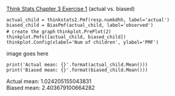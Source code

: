 [Think Stats Chapter 3 Exercise 1](http://greenteapress.com/thinkstats2/html/thinkstats2004.html#toc31) (actual vs. biased)


  `actual_child = thinkstats2.Pmf(resp.numkdhh, label='actual')`   
  `biased_child = BiasPmf(actual_child, label='observed')`   
  `# create the graph`
  `thinkplot.PrePlot(2)`  
  `thinkplot.Pmfs([actual_child, biased_child])`   
  `thinkplot.Config(xlabel='Num of children', ylabel='PMF')`   

image goes here

`print('Actual mean: {}'.format(actual_child.Mean()))`   
 `print('Biased mean: {}'.format(biased_child.Mean()))`    
 
Actual mean: 1.024205155043831   
Biased mean: 2.403679100664282
